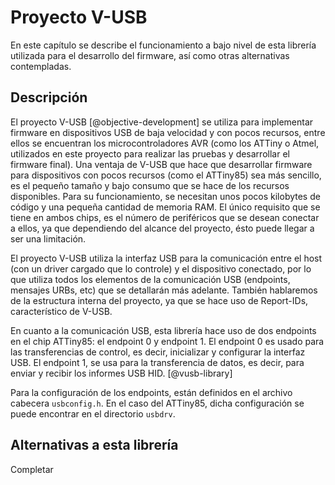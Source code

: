 <!-- Leave a blank line before the title -->

# Proyecto V-USB

En este capítulo se describe el funcionamiento a bajo nivel de esta librería utilizada para el desarrollo del firmware, así como otras alternativas contempladas.




## Descripción

El proyecto V-USB [@objective-development] se utiliza para implementar firmware en dispositivos USB de baja velocidad y con pocos recursos, entre ellos se encuentran los microcontroladores AVR (como los ATTiny o Atmel, utilizados en este proyecto para realizar las pruebas y desarrollar el firmware final). Una ventaja de V-USB que hace que desarrollar firmware para dispositivos con pocos recursos (como el ATTiny85) sea más sencillo, es el pequeño tamaño y bajo consumo que se hace de los recursos disponibles. Para su funcionamiento, se necesitan unos pocos kilobytes de código y una pequeña cantidad de memoria RAM. El único requisito que se tiene en ambos chips, es el número de periféricos que se desean conectar a ellos, ya que dependiendo del alcance del proyecto, ésto puede llegar a ser una limitación.

El proyecto V-USB utiliza la interfaz USB para la comunicación entre el host (con un driver cargado que lo controle) y el dispositivo conectado, por lo que utiliza todos los elementos de la comunicación USB (endpoints, mensajes URBs, etc) que se detallarán más adelante. También hablaremos de la estructura interna del proyecto, ya que se hace uso de Report-IDs, característico de V-USB.

En cuanto a la comunicación USB, esta librería hace uso de dos endpoints en el chip ATTiny85: el endpoint 0 y endpoint 1. El endpoint 0 es usado para las transferencias de control, es decir, inicializar y configurar la interfaz USB. El endpoint 1, se usa para la transferencia de datos, es decir, para enviar y recibir los informes USB HID. [@vusb-library]

Para la configuración de los endpoints, están definidos en el archivo cabecera `usbconfig.h`. En el caso del ATTiny85, dicha configuración se puede encontrar en el directorio `usbdrv`.




## Alternativas a esta librería

Completar
